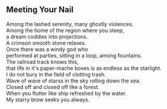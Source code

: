 Meeting Your Nail
-----------------
Among the lashed serenity, many ghostly violences.  
Among the home of the region where you sleep,  
a dream coddles into projections.  
A crimson smooth stone relaxes.  
Once there was a windy god who  
performed at parties, sitting in a loop, among fountains.  
The railroad track knows this,  
that life in it's paper-mache boxes is as endless as the starlight.  
I do not bury in the field of clotting trash.  
Wave of wave of starss in the sky rolling down the sea.  
Closed off and closed off like a forest.  
When you flutter like ship refreshed by the water.  
My starry brow seeks you always.  
